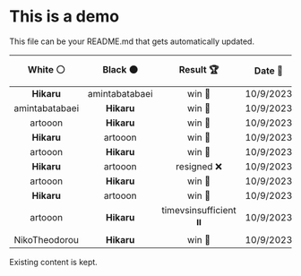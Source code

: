 # This is a demo

This file can be your README.md that gets automatically updated.

<!--START_SECTION:chessStats-->
<!-- Automatically generated with https://github.com/Balastrong/chess-stats-action -->

| White ⚪ | Black ⚫ | Result 🏆 | Date 📅 | Position 🗺️ |
|:---:|:---:|:---:|:---:|:---:|
| **Hikaru** | amintabatabaei | win 🥇 | 10/9/2023 | <a href="http://www.ee.unb.ca/cgi-bin/tervo/fen.pl?select=1b3r1k/5ppp/8/2R1P3/1p1p4/8/P4PPP/2R3K1 b - -">Link</a> |
| amintabatabaei | **Hikaru** | win 🥇 | 10/9/2023 | <a href="http://www.ee.unb.ca/cgi-bin/tervo/fen.pl?select=r4bk1/2R3p1/p7/3qp3/1p2Pp2/1P3Pr1/P1Q1P1K1/5R2 w - -">Link</a> |
| artooon | **Hikaru** | win 🥇 | 10/9/2023 | <a href="http://www.ee.unb.ca/cgi-bin/tervo/fen.pl?select=8/8/8/8/8/5k1K/8/7r w - -">Link</a> |
| **Hikaru** | artooon | win 🥇 | 10/9/2023 | <a href="http://www.ee.unb.ca/cgi-bin/tervo/fen.pl?select=6k1/1p1R4/p2p3p/P2P4/3R1p2/8/1P4PP/6K1 b - -">Link</a> |
| artooon | **Hikaru** | win 🥇 | 10/9/2023 | <a href="http://www.ee.unb.ca/cgi-bin/tervo/fen.pl?select=r5k1/2p2p2/3p4/1p1P1R1p/3bN1nP/1P6/1KP1q1P1/r1Q2R2 w - -">Link</a> |
| **Hikaru** | artooon | resigned ❌ | 10/9/2023 | <a href="http://www.ee.unb.ca/cgi-bin/tervo/fen.pl?select=8/8/8/nk1n4/2pP4/8/3K4/8 b - -">Link</a> |
| artooon | **Hikaru** | win 🥇 | 10/9/2023 | <a href="http://www.ee.unb.ca/cgi-bin/tervo/fen.pl?select=8/2k5/2P3p1/pP5p/P6P/8/BpK2rP1/3Rq3 w - -">Link</a> |
| **Hikaru** | artooon | win 🥇 | 10/9/2023 | <a href="http://www.ee.unb.ca/cgi-bin/tervo/fen.pl?select=8/4Rp2/PK3kp1/3B3p/1P3P1P/6P1/8/8 b - -">Link</a> |
| artooon | **Hikaru** | timevsinsufficient ⏸️ | 10/9/2023 | <a href="http://www.ee.unb.ca/cgi-bin/tervo/fen.pl?select=8/8/7p/4k1bK/8/8/6B1/8 b - -">Link</a> |
| NikoTheodorou | **Hikaru** | win 🥇 | 10/9/2023 | <a href="http://www.ee.unb.ca/cgi-bin/tervo/fen.pl?select=8/7p/1p2kP2/4n1P1/3K4/8/8/4r3 w - -">Link</a> |

<!--END_SECTION:chessStats-->

Existing content is kept.
